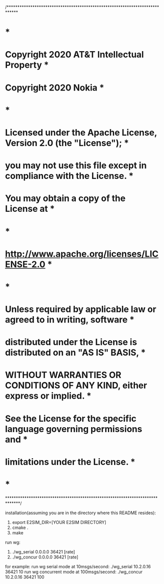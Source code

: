 /*****************************************************************************
#                                                                            *
# Copyright 2020 AT&T Intellectual Property                                  *
# Copyright 2020 Nokia                                                       *
#                                                                            *
# Licensed under the Apache License, Version 2.0 (the "License");            *
# you may not use this file except in compliance with the License.           *
# You may obtain a copy of the License at                                    *
#                                                                            *
#      http://www.apache.org/licenses/LICENSE-2.0                            *
#                                                                            *
# Unless required by applicable law or agreed to in writing, software        *
# distributed under the License is distributed on an "AS IS" BASIS,          *
# WITHOUT WARRANTIES OR CONDITIONS OF ANY KIND, either express or implied.   *
# See the License for the specific language governing permissions and        *
# limitations under the License.                                             *
#                                                                            *
******************************************************************************/

installation(assuming you are in the directory where this README resides):

1. export E2SIM_DIR=[YOUR E2SIM DIRECTORY]
2. cmake .
3. make

run wg:
1. ./wg_serial 0.0.0.0 36421 [rate]
2. ./wg_concur 0.0.0.0 36421 [rate]

for example:
run wg serial mode at 10msgs/second:
./wg_serial 10.2.0.16 36421 10
run wg concurrent mode at 100msgs/second:
./wg_concur 10.2.0.16 36421 100